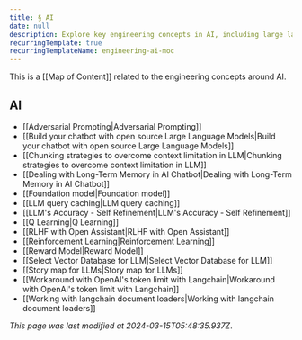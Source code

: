 ```yaml
---
title: § AI
date: null
description: Explore key engineering concepts in AI, including large language models, reinforcement learning, chatbot building, and strategies to improve LLM performance and memory handling.
recurringTemplate: true
recurringTemplateName: engineering-ai-moc
---
```


This is a [[Map of Content]] related to the engineering concepts around AI.

## AI

- [[Adversarial Prompting|Adversarial Prompting]]
- [[Build your chatbot with open source Large Language Models|Build your chatbot with open source Large Language Models]]
- [[Chunking strategies to overcome context limitation in LLM|Chunking strategies to overcome context limitation in LLM]]
- [[Dealing with Long-Term Memory in AI Chatbot|Dealing with Long-Term Memory in AI Chatbot]]
- [[Foundation model|Foundation model]]
- [[LLM query caching|LLM query caching]]
- [[LLM's Accuracy - Self Refinement|LLM's Accuracy - Self Refinement]]
- [[Q Learning|Q Learning]]
- [[RLHF with Open Assistant|RLHF with Open Assistant]]
- [[Reinforcement Learning|Reinforcement Learning]]
- [[Reward Model|Reward Model]]
- [[Select Vector Database for LLM|Select Vector Database for LLM]]
- [[Story map for LLMs|Story map for LLMs]]
- [[Workaround with OpenAI's token limit with Langchain|Workaround with OpenAI's token limit with Langchain]]
- [[Working with langchain document loaders|Working with langchain document loaders]]

_This page was last modified at 2024-03-15T05:48:35.937Z_.
